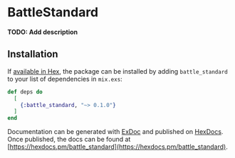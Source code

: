 # BattleStandard

**TODO: Add description**

## Installation

If [available in Hex](https://hex.pm/docs/publish), the package can be installed
by adding `battle_standard` to your list of dependencies in `mix.exs`:

```elixir
def deps do
  [
    {:battle_standard, "~> 0.1.0"}
  ]
end
```

Documentation can be generated with [ExDoc](https://github.com/elixir-lang/ex_doc)
and published on [HexDocs](https://hexdocs.pm). Once published, the docs can
be found at [https://hexdocs.pm/battle_standard](https://hexdocs.pm/battle_standard).

